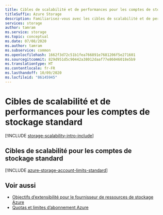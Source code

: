 ```yaml
---
title: Cibles de scalabilité et de performances pour les comptes de stockage standard
titleSuffix: Azure Storage
description: Familiarisez-vous avec les cibles de scalabilité et de performances pour les comptes de stockage standard.
services: storage
author: tamram
ms.service: storage
ms.topic: conceptual
ms.date: 07/08/2020
ms.author: tamram
ms.subservice: common
ms.openlocfilehash: 1662f3d72c51b1fea766891e7681206f5e271601
ms.sourcegitcommit: 829d951d5c90442a38012daaf77e86046018e5b9
ms.translationtype: HT
ms.contentlocale: fr-FR
ms.lasthandoff: 10/09/2020
ms.locfileid: "86145945"
---
```

# <a name="scalability-and-performance-targets-for-standard-storage-accounts"></a>Cibles de scalabilité et de performances pour les comptes de stockage standard

[!INCLUDE [storage-scalability-intro-include](../../../includes/storage-scalability-intro-include.md)]

## <a name="scale-targets-for-standard-storage-accounts"></a>Cibles de scalabilité pour les comptes de stockage standard

[!INCLUDE [azure-storage-account-limits-standard](../../../includes/azure-storage-account-limits-standard.md)]

## <a name="see-also"></a>Voir aussi

- [Objectifs d’extensibilité pour le fournisseur de ressources de stockage Azure](../common/scalability-targets-resource-provider.md)
- [Quotas et limites d’abonnement Azure](../../azure-resource-manager/management/azure-subscription-service-limits.md)